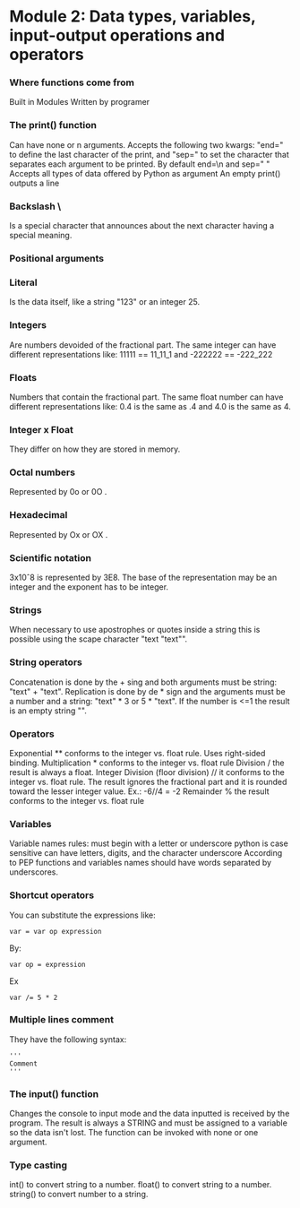 # Module 2: Data types, variables, input-output operations and operators

### Where functions come from
Built in
Modules
Written by programer

### The print() function
Can have none or n arguments.
Accepts the following two kwargs: "end=" to define the last character of the print, and "sep=" to set the character that separates each argument to be printed.
By default end=\n and sep=" "
Accepts all types of data offered by Python as argument
An empty print() outputs a line

### Backslash \
Is a special character that announces about the next character having a special meaning.

### Positional arguments


### Literal
Is the data itself, like a string "123" or an integer 25.

### Integers
Are numbers devoided of the fractional part.
The same integer can have different representations like: 11111 == 11_11_1 and -222222 == -222_222

### Floats
Numbers that contain the fractional part.
The same float number can have different representations like: 0.4 is the same as .4 and 4.0 is the same as 4.

### Integer x Float
They differ on how they are stored in memory.

### Octal numbers
Represented by 0o or 0O .

### Hexadecimal
Represented by Ox or OX .

### Scientific notation
3x10ˆ8 is represented by 3E8.
The base of the representation may be an integer and the exponent has to be integer.

### Strings
When necessary to use apostrophes or quotes inside a string this is possible using the scape character "text \"text\"".


### String operators
Concatenation is done by the + sing and both arguments must be string: "text" + "text".
Replication is done by de * sign and the arguments must be a number and a string: "text" * 3 or 5 * "text". If the number is <=1 the result is an empty string "".


### Operators
Exponential ** conforms to the integer vs. float rule. Uses right-sided binding.
Multiplication * conforms to the integer vs. float rule
Division / the result is always a float.
Integer Division (floor division) // it conforms to the integer vs. float rule. The result ignores the fractional part and it is rounded toward the lesser integer value. Ex.: -6//4 = -2
Remainder % the result conforms to the integer vs. float rule


### Variables
Variable names rules: 
    must begin with a letter or underscore
    python is case sensitive 
    can have letters, digits, and the character underscore
According to PEP functions and variables names should have words separated by underscores.

### Shortcut operators
You can substitute the expressions like:
```
var = var op expression 
```
By:
```
var op = expression
```
Ex
```
var /= 5 * 2
```

### Multiple lines comment
They have the following syntax:
```
'''
Comment
'''
```

### The input() function
Changes the console to input mode and the data inputted is received by the program.
The result is always a STRING and must be assigned to a variable so the data isn't lost.
The function can be invoked with none or one argument.

### Type casting
int() to convert string to a number.
float() to convert string to a number.
string() to convert number to a string.
